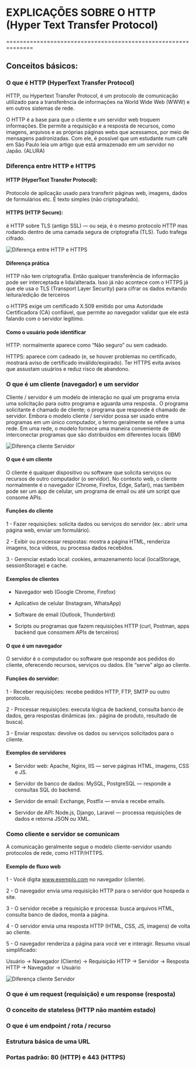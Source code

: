 # EXPLICAÇÕES SOBRE O HTTP (Hyper Text Transfer Protocol)
==============================================================

## Conceitos básicos:

### O que é HTTP (HyperText Transfer Protocol)
HTTP, ou Hypertext Transfer Protocol, é um protocolo de comunicação utilizado para a transferência de informações na World Wide Web (WWW) e em outros sistemas de rede.

O HTTP é a base para que o cliente e um servidor web troquem informações. Ele permite a requisição e a resposta de recursos, como imagens, arquivos e as próprias páginas webs que acessamos, por meio de mensagens padronizadas. Com ele, é possível que um estudante num café em São Paulo leia um artigo que está armazenado em um servidor no Japão. (ALURA)

### Diferença entre HTTP e HTTPS
#### HTTP (HyperText Transfer Protocol):
Protocolo de aplicação usado para transferir páginas web, imagens, dados de formulários etc. É texto simples (não criptografado).

#### HTTPS (HTTP Secure):
é HTTP sobre TLS (antigo SSL) — ou seja, é o mesmo protocolo HTTP mas rodando dentro de uma camada segura de criptografia (TLS). Tudo trafega cifrado.

![Diferença entre HTTP e HTTPS](../assets/img/diferencas-entre-http-e-https.webp)

#### Diferença prática
HTTP não tem criptografia. Então qualquer transferência de informação pode ser interceptada e lida/alterada. Isso já não acontece com o HTTPS já que ele usa o TLS (Transport Layer Security) para cifrar os dados evitando leitura/edição de terceiros

o HTTPS exige um certificado X.509 emitido por uma Autoridade Certificadora (CA) confiável, que permite ao navegador validar que ele está falando com o servidor legítimo.

#### Como o usuário pode identificar
HTTP: normalmente aparece como “Não seguro” ou sem cadeado.

HTTPS: aparece com cadeado (e, se houver problemas no certificado, mostrará aviso de certificado inválido/expirado).
Ter HTTPS evita avisos que assustam usuários e reduz risco de abandono.

### O que é um cliente (navegador) e um servidor
Cliente / servidor é um modelo de interação no qual um programa envia uma solicitação para outro programa e aguarda uma resposta.. O programa solicitante é chamado de cliente; o programa que responde é chamado de servidor. Embora o modelo cliente / servidor possa ser usado entre programas em um único computador, o termo geralmente se refere a uma rede. Em uma rede, o modelo fornece uma maneira conveniente de interconectar programas que são distribuídos em diferentes locais (IBM)

![Diferença cliente Servidor](../assets/img/cliente-servidor.png)

#### O que é um cliente
O cliente é qualquer dispositivo ou software que solicita serviços ou recursos de outro computador (o servidor).
No contexto web, o cliente normalmente é o navegador (Chrome, Firefox, Edge, Safari), mas também pode ser um app de celular, um programa de email ou até um script que consome APIs.

#### Funções do cliente
1 - Fazer requisições: solicita dados ou serviços do servidor (ex.: abrir uma página web, enviar um formulário).

2 - Exibir ou processar respostas: mostra a página HTML, renderiza imagens, toca vídeos, ou processa dados recebidos.

3 - Gerenciar estado local: cookies, armazenamento local (localStorage, sessionStorage) e cache.

#### Exemplos de clientes
- Navegador web (Google Chrome, Firefox)

- Aplicativo de celular (Instagram, WhatsApp)

- Software de email (Outlook, Thunderbird)

- Scripts ou programas que fazem requisições HTTP (curl, Postman, apps backend que consomem APIs de terceiros)

#### O que é um navegador
O servidor é o computador ou software que responde aos pedidos do cliente, oferecendo recursos, serviços ou dados. Ele “serve” algo ao cliente.

#### Funções do servidor:

1 - Receber requisições: recebe pedidos HTTP, FTP, SMTP ou outro protocolo.

2 - Processar requisições: executa lógica de backend, consulta banco de dados, gera respostas dinâmicas (ex.: página de produto, resultado de busca).

3 - Enviar respostas: devolve os dados ou serviços solicitados para o cliente.

#### Exemplos de servidores
- Servidor web: Apache, Nginx, IIS — serve páginas HTML, imagens, CSS e JS.

- Servidor de banco de dados: MySQL, PostgreSQL — responde a consultas SQL do backend.

- Servidor de email: Exchange, Postfix — envia e recebe emails.

- Servidor de API: Node.js, Django, Laravel — processa requisições de dados e retorna JSON ou XML.

### Como cliente e servidor se comunicam
A comunicação geralmente segue o modelo cliente-servidor usando protocolos de rede, como HTTP/HTTPS.

#### Exemplo de fluxo web
1 - Você digita www.exemplo.com no navegador (cliente).

2 - O navegador envia uma requisição HTTP para o servidor que hospeda o site.

3 - O servidor recebe a requisição e processa: busca arquivos HTML, consulta banco de dados, monta a página.

4 - O servidor envia uma resposta HTTP (HTML, CSS, JS, imagens) de volta ao cliente.

5 - O navegador renderiza a página para você ver e interagir.
Resumo visual simplificado:

Usuário → Navegador (Cliente) → Requisição HTTP → Servidor → Resposta HTTP → Navegador → Usuário

![Diferença cliente Servidor](../assets/img/fluxo-de-requisicao.png)

### O que é um request (requisição) e um response (resposta)

### O conceito de stateless (HTTP não mantém estado)

### O que é um endpoint / rota / recurso

### Estrutura básica de uma URL

### Portas padrão: 80 (HTTP) e 443 (HTTPS)